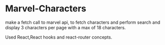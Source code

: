 # Marvel-Characters
make a fetch call to marvel api, to fetch characters and perform search and display 3 characters per page with a max of 18 characters.

Used React,React hooks and react-router concepts.

